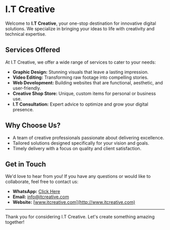 # I.T Creative

Welcome to **I.T Creative**, your one-stop destination for innovative digital solutions. We specialize in bringing your ideas to life with creativity and technical expertise.

## Services Offered

At I.T Creative, we offer a wide range of services to cater to your needs:
- **Graphic Design:** Stunning visuals that leave a lasting impression.
- **Video Editing:** Transforming raw footage into compelling stories.
- **Web Development:** Building websites that are functional, aesthetic, and user-friendly.
- **Creative Shop Store:** Unique, custom items for personal or business use.
- **I.T Consultation:** Expert advice to optimize and grow your digital presence.

## Why Choose Us?

- A team of creative professionals passionate about delivering excellence.
- Tailored solutions designed specifically for your vision and goals.
- Timely delivery with a focus on quality and client satisfaction.

## Get in Touch

We'd love to hear from you! If you have any questions or would like to collaborate, feel free to contact us:
- **WhatsApp:** [Click Here](https://wa.me/+233557717398)
- **Email:** info@itcreative.com
- **Website:** [www.itcreative.com](http://www.itcreative.com)

---

Thank you for considering I.T Creative. Let's create something amazing together!
